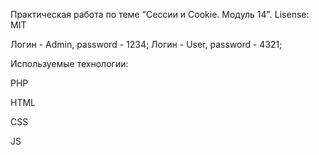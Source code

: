 Практическая работа по теме "Сессии и Cookie. Модуль 14".
Lisense: MIT

Логин - Admin, password - 1234;
Логин - User, password - 4321;


Используемые технологии:

PHP

HTML

CSS

JS